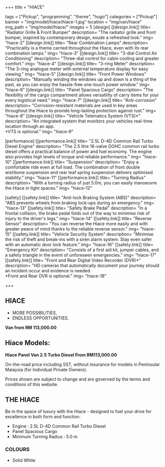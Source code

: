 +++
title = "HIACE"

tags = ["Pickup", "programming", "theme", "hugo"]
categories = ["Pickup"]
banner = "img/model/hiace/hiace-1.jpg"
location = "img/van/hiace"
img_path = "img/model/hiace/"
images = 5
[design]
   [[design.link]]
     title= "Radiator Grille & Front Bumper"
     description= "The radiator grille and front bumper, inspired by contemporary design, exude a refreshed look."
     img= "hiace-2"
   [[design.link]]
     title= "Rear Combination Lamps"
     description= "Practicality is a theme carried throughout the Hiace, even with its rear combination lamps."
     img= "hiace-3"
   [[design.link]]
     title= "3-dial Control Air Conditioning"
     description= "Three-dial control for cabin cooling and greater comfort."
     img= "hiace-4"
   [[design.link]]
     title= "3-ring Meter"
     description= "The 3-ring analogue meter with external temperature display for easy viewing."
     img= "hiace-5"
   [[design.link]]
     title= "Front Power Windows"
     description= "Manually winding the windows up and down is a thing of the past, as you can enjoy the hassle-free one-touch power window."
     img= "hiace-6"
   [[design.link]]
     title= "Panel Spacious Cargo"
     description= "The flexibility of the cargo compartment allows versatility of carry items for your every logistical need."
     img= "hiace-7"
   [[design.link]]
     title= "Anti-corrosion"
     description= "Corrosion-resistant materials are used in key areas throughout the Hiace to provide long-lasting protection against rust."
     img= "hiace-8"
   [[design.link]]
     title= "Vehicle Telematics System (VTS)*"
     description= "An integrated system that monitors your vehicles real-time location through an app.<br>*VTS is optional."
     img= "hiace-9"

 
[performance]
   [[performance.link]]
     title= "2.5L D-4D Common Rail Turbo Diesel Engine"
     description= "The 2.5 litre 16-valve DOHC common rail turbo diesel offers a practical balance of power and fuel economy. The engine also provides high levels of torque and reliable performance."
     img= "hiace-10"
   [[performance.link]]
     title= "Suspension"
     description= "Enjoy a comfortable ride even at full load. The combination of front double wishbone suspension and rear leaf spring suspension delivers optimised stability."
     img= "hiace-11"
   [[performance.link]]
     title= "Turning Radius"
     description= "With a turning radius of just 5.0m, you can easily manoeuvre the Hiace in tight spaces."
     img= "hiace-12"

  
[safety]
   [[safety.link]]
     title= "Anti-lock Braking System (ABS)"
     description= "ABS prevents wheels from braking lock-ups during an emergency."
     img= "hiace-13"
   [[safety.link]]
     title= "Safety Brake Pedal"
     description= "In a frontal collision, the brake pedal folds out of the way to minimise risk of injury to the driver's legs."
     img= "hiace-14"
   [[safety.link]]
     title= "Reverse Sensor"
     description= "You can reverse the Hiace more easily and with greater peace of mind thanks to the reliable reverse sensor."
     img= "hiace-15"
   [[safety.link]]
     title= "Vehicle Security System"
     description= "Minimise the risk of theft and break-ins with a siren alarm system. Stay even safer with an automatic door lock feature."
     img= "hiace-16"
   [[safety.link]]
     title= "Emergency Kit"
     description= "Consists of a first aid kit, jumper cables, and a safety triangle in the event of unforeseen emergencies."
     img= "hiace-17"
   [[safety.link]]
     title= "Front and Rear Digital Video Recorder (DVR)*"
     description= "HD cameras that automatically document your journey should an incident occur and evidence is needed.<br>*Front and Rear DVR is optional."
     img= "hiace-18"
  

+++
## HIACE
- MORE POSSIBILITIES,
- ENDLESS OPPORTUNITIES.

**Van from RM 113,000.00**

## Hiace Models:

**Hiace Panel Van 2.5 Turbo Diesel  From RM113,000.00**

On-the-road price including SST, without insurance for models in Peninsular Malaysia (for Individual Private Owners).

Prices shown are subject to change and are governed by the terms and conditions of this website.
 
## THE HIACE
Be in the space of luxury with the Hiace - designed to fuel your drive for excellence in both form and function.

- Engine                     : 2.5L D-4D Common Rail Turbo Diesel
- Panel Spacious Cargo
- Minimum Turning Radius     : 5.0 m


### COLOURS
- Solid White
